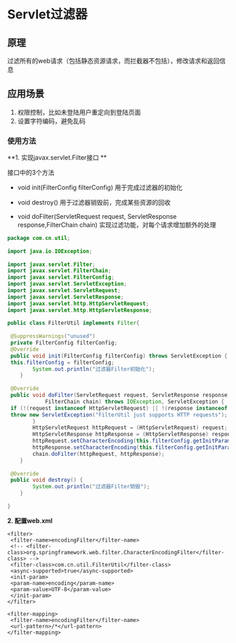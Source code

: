 # Servlet过滤器

## 原理

过滤所有的web请求（包括静态资源请求，而拦截器不包括），修改请求和返回信息

## 应用场景

1. 权限控制，比如未登陆用户重定向到登陆页面
2. 设置字符编码，避免乱码

### 使用方法

**1. 实现javax.servlet.Filter接口 **

接口中的3个方法

- void init(FilterConfig filterConfig) 用于完成过滤器的初始化

- void destroy() 用于过滤器销毁前，完成某些资源的回收

- void doFilter(ServletRequest request, ServletResponse response,FilterChain chain)   实现过滤功能，对每个请求增加额外的处理

```java
package com.cn.util;  
 
import java.io.IOException;  
 
import javax.servlet.Filter;  
import javax.servlet.FilterChain;  
import javax.servlet.FilterConfig;  
import javax.servlet.ServletException;  
import javax.servlet.ServletRequest;  
import javax.servlet.ServletResponse;  
import javax.servlet.http.HttpServletRequest;  
import javax.servlet.http.HttpServletResponse;  
 
public class FilterUtil implements Filter{  
 
 @SuppressWarnings("unused")  
 private FilterConfig filterConfig;  
 @Override 
 public void init(FilterConfig filterConfig) throws ServletException {  
 this.filterConfig = filterConfig;  
        System.out.println("过滤器Filter初始化");  
    }  
 
 @Override 
 public void doFilter(ServletRequest request, ServletResponse response,  
            FilterChain chain) throws IOException, ServletException {  
 if (!(request instanceof HttpServletRequest) || !(response instanceof HttpServletResponse)) {  
 throw new ServletException("FilterUtil just supports HTTP requests");  
        }  
        HttpServletRequest httpRequest = (HttpServletRequest) request;  
        HttpServletResponse httpResponse = (HttpServletResponse) response;  
        httpRequest.setCharacterEncoding(this.filterConfig.getInitParameter("encoding"));  
        httpResponse.setCharacterEncoding(this.filterConfig.getInitParameter("encoding"));  
        chain.doFilter(httpRequest, httpResponse);  
    }  
 
 @Override 
 public void destroy() {  
        System.out.println("过滤器Filter销毁");  
    }  
 
}  
```

**2. 配置web.xml**

```text
<filter> 
 <filter-name>encodingFilter</filter-name> 
 <!-- <filter-class>org.springframework.web.filter.CharacterEncodingFilter</filter-class> --> 
 <filter-class>com.cn.util.FilterUtil</filter-class> 
 <async-supported>true</async-supported> 
 <init-param> 
 <param-name>encoding</param-name> 
 <param-value>UTF-8</param-value> 
 </init-param> 
</filter> 

<filter-mapping> 
 <filter-name>encodingFilter</filter-name> 
 <url-pattern>/*</url-pattern> 
</filter-mapping> 
```

